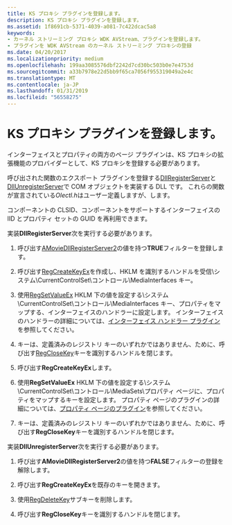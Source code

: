 ```yaml
---
title: KS プロキシ プラグインを登録します。
description: KS プロキシ プラグインを登録します。
ms.assetid: 1f8691cb-5371-4039-a081-7c422dcac5a8
keywords:
- カーネル ストリーミング プロキシ WDK AVStream、プラグインを登録します。
- プラグインを WDK AVStream のカーネル ストリーミング プロキシの登録
ms.date: 04/20/2017
ms.localizationpriority: medium
ms.openlocfilehash: 199aa3085576dbf2242d7cd30bc503b0e7e4753d
ms.sourcegitcommit: a33b7978e22d5bb9f65ca7056f955319049a2e4c
ms.translationtype: MT
ms.contentlocale: ja-JP
ms.lasthandoff: 01/31/2019
ms.locfileid: "56558275"
---
```

# <a name="registering-ks-proxy-plug-ins"></a>KS プロキシ プラグインを登録します。


インターフェイスとプロパティの両方のページ プラグインは、KS プロキシの拡張機能のプロバイダーとして、KS プロキシを登録する必要があります。

呼び出された関数のエクスポート プラグインを登録する[DllRegisterServer](https://go.microsoft.com/fwlink/p/?linkid=106441)と[DllUnregisterServer](https://go.microsoft.com/fwlink/p/?linkid=106443)で COM オブジェクトを実装する DLL です。 これらの関数が宣言されている*Olectl.h*はユーザー定義しますが、します。

コンポーネントの CLSID、コンポーネントをサポートするインターフェイスの IID とプロパティ セットの GUID を再利用できます。

実装**DllRegisterServer**次を実行する必要があります。

1.  呼び出す[AMovieDllRegisterServer2](https://go.microsoft.com/fwlink/p/?linkid=106448)の値を持つ**TRUE**フィルターを登録します。

2.  呼び出す[RegCreateKeyEx](https://go.microsoft.com/fwlink/p/?linkid=106454)を作成し、HKLM を識別するハンドルを受信\\システム\\CurrentControlSet\\コントロール\\MediaInterfaces キー。

3.  使用[RegSetValueEx](https://go.microsoft.com/fwlink/p/?linkid=106447) HKLM 下の値を設定する\\システム\\CurrentControlSet\\コントロール\\MediaInterfaces キー、プロパティをマップする、インターフェイスのハンドラーに設定します。 インターフェイスのハンドラーの詳細については、[インターフェイス ハンドラー プラグイン](interface-handler-plug-in.md)を参照してください。

4.  キーは、定義済みのレジストリ キーのいずれかではありません、ために、呼び出す[RegCloseKey](https://go.microsoft.com/fwlink/p/?linkid=106444)キーを識別するハンドルを閉じます。

5.  呼び出す**RegCreateKeyEx**します。

6.  使用**RegSetValueEx** HKLM 下の値を設定する\\システム\\CurrentControlSet\\コントロール\\MediaSets\\プロパティ ページに、プロパティをマップするキーを設定します。 プロパティ ページのプラグインの詳細については、[プロパティ ページのプラグイン](property-page-plug-in.md)を参照してください。

7.  キーは、定義済みのレジストリ キーのいずれかではありません、ために、呼び出す**RegCloseKey**キーを識別するハンドルを閉じます。

実装**DllUnregisterServer**次を実行する必要があります。

1.  呼び出す**AMovieDllRegisterServer2**の値を持つ**FALSE**フィルターの登録を解除します。

2.  呼び出す**RegCreateKeyEx**を既存のキーを開きます。

3.  使用[RegDeleteKey](https://go.microsoft.com/fwlink/p/?linkid=106446)サブキーを削除します。

4.  呼び出す**RegCloseKey**キーを識別するハンドルを閉じます。

 

 




